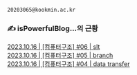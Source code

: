 
```
20203065@kookmin.ac.kr
```

### ✍️ isPowerfulBlog...의 근황
[2023.10.16 | [컴퓨터구조] #06 | slt](https://noooey.tistory.com/68) <br/>
[2023.10.16 | [컴퓨터구조] #05 | branch](https://noooey.tistory.com/67) <br/>
[2023.10.16 | [컴퓨터구조] #04 | data transfer](https://noooey.tistory.com/66) <br/>
